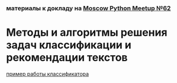 ### материалы к докладу на [Moscow Python Meetup №62](http://www.moscowpython.ru/meetup/62/)

# Методы и алгоритмы решения задач классификации и рекомендации текстов

[пример работы классификатора](https://github.com/smayluk/recipe-classification-and-recommendation/examples/classification)